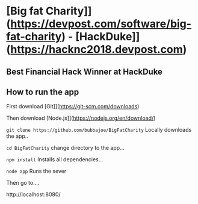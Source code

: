 # [Big fat Charity]](https://devpost.com/software/big-fat-charity) - [HackDuke]](https://hacknc2018.devpost.com)

## Best Financial Hack Winner at HackDuke

## How to run the app

First download [Git]](https://git-scm.com/downloads)

Then download [Node.js]](https://nodejs.org/en/download/)

```git clone https://github.com/bubbajoe/BigFatCharity```
Locally downloads the app..

 ```cd BigFatCharity```
 change directory to the app...

```npm install```
Installs all dependencies...

```node app```
Runs the sever

Then go to....

http://localhost:8080/